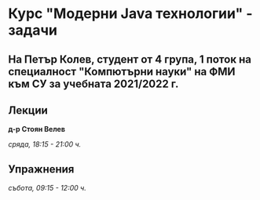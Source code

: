 # Курс "Модерни Java технологии" - задачи
## На Петър Колев, студент от 4 група, 1 поток на специалност "Компютърни науки" на ФМИ към СУ за учебната 2021/2022 г.

## Лекции 
**д-р Стоян Велев**

*сряда, 18:15 - 21:00 ч.*

## Упражнения

*събота, 09:15 - 12:00 ч.*


